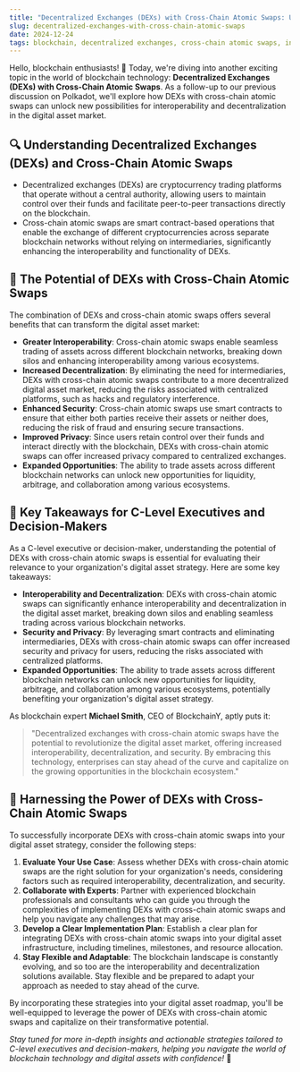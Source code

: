 ```yaml
---
title: "Decentralized Exchanges (DEXs) with Cross-Chain Atomic Swaps: Unlocking Interoperability and Decentralization"
slug: decentralized-exchanges-with-cross-chain-atomic-swaps
date: 2024-12-24
tags: blockchain, decentralized exchanges, cross-chain atomic swaps, interoperability, decentralization
---
```


Hello, blockchain enthusiasts! 🚀 Today, we're diving into another exciting topic in the world of blockchain technology: **Decentralized Exchanges (DEXs) with Cross-Chain Atomic Swaps**. As a follow-up to our previous discussion on Polkadot, we'll explore how DEXs with cross-chain atomic swaps can unlock new possibilities for interoperability and decentralization in the digital asset market.

## 🔍 Understanding Decentralized Exchanges (DEXs) and Cross-Chain Atomic Swaps

- Decentralized exchanges (DEXs) are cryptocurrency trading platforms that operate without a central authority, allowing users to maintain control over their funds and facilitate peer-to-peer transactions directly on the blockchain.
- Cross-chain atomic swaps are smart contract-based operations that enable the exchange of different cryptocurrencies across separate blockchain networks without relying on intermediaries, significantly enhancing the interoperability and functionality of DEXs.

## 🌟 The Potential of DEXs with Cross-Chain Atomic Swaps

The combination of DEXs and cross-chain atomic swaps offers several benefits that can transform the digital asset market:

- **Greater Interoperability**: Cross-chain atomic swaps enable seamless trading of assets across different blockchain networks, breaking down silos and enhancing interoperability among various ecosystems.
- **Increased Decentralization**: By eliminating the need for intermediaries, DEXs with cross-chain atomic swaps contribute to a more decentralized digital asset market, reducing the risks associated with centralized platforms, such as hacks and regulatory interference.
- **Enhanced Security**: Cross-chain atomic swaps use smart contracts to ensure that either both parties receive their assets or neither does, reducing the risk of fraud and ensuring secure transactions.
- **Improved Privacy**: Since users retain control over their funds and interact directly with the blockchain, DEXs with cross-chain atomic swaps can offer increased privacy compared to centralized exchanges.
- **Expanded Opportunities**: The ability to trade assets across different blockchain networks can unlock new opportunities for liquidity, arbitrage, and collaboration among various ecosystems.

## 🔑 Key Takeaways for C-Level Executives and Decision-Makers

As a C-level executive or decision-maker, understanding the potential of DEXs with cross-chain atomic swaps is essential for evaluating their relevance to your organization's digital asset strategy. Here are some key takeaways:

- **Interoperability and Decentralization**: DEXs with cross-chain atomic swaps can significantly enhance interoperability and decentralization in the digital asset market, breaking down silos and enabling seamless trading across various blockchain networks.
- **Security and Privacy**: By leveraging smart contracts and eliminating intermediaries, DEXs with cross-chain atomic swaps can offer increased security and privacy for users, reducing the risks associated with centralized platforms.
- **Expanded Opportunities**: The ability to trade assets across different blockchain networks can unlock new opportunities for liquidity, arbitrage, and collaboration among various ecosystems, potentially benefiting your organization's digital asset strategy.

As blockchain expert **Michael Smith**, CEO of BlockchainY, aptly puts it:

> "Decentralized exchanges with cross-chain atomic swaps have the potential to revolutionize the digital asset market, offering increased interoperability, decentralization, and security. By embracing this technology, enterprises can stay ahead of the curve and capitalize on the growing opportunities in the blockchain ecosystem."

## 🚀 Harnessing the Power of DEXs with Cross-Chain Atomic Swaps

To successfully incorporate DEXs with cross-chain atomic swaps into your digital asset strategy, consider the following steps:

1. **Evaluate Your Use Case**: Assess whether DEXs with cross-chain atomic swaps are the right solution for your organization's needs, considering factors such as required interoperability, decentralization, and security.
2. **Collaborate with Experts**: Partner with experienced blockchain professionals and consultants who can guide you through the complexities of implementing DEXs with cross-chain atomic swaps and help you navigate any challenges that may arise.
3. **Develop a Clear Implementation Plan**: Establish a clear plan for integrating DEXs with cross-chain atomic swaps into your digital asset infrastructure, including timelines, milestones, and resource allocation.
4. **Stay Flexible and Adaptable**: The blockchain landscape is constantly evolving, and so too are the interoperability and decentralization solutions available. Stay flexible and be prepared to adapt your approach as needed to stay ahead of the curve.

By incorporating these strategies into your digital asset roadmap, you'll be well-equipped to leverage the power of DEXs with cross-chain atomic swaps and capitalize on their transformative potential.

*Stay tuned for more in-depth insights and actionable strategies tailored to C-level executives and decision-makers, helping you navigate the world of blockchain technology and digital assets with confidence!* 💪